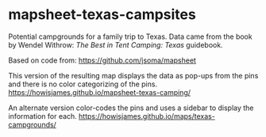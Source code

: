 # mapsheet-texas-campsites
Potential campgrounds for a family trip to Texas. Data came from the book by Wendel Withrow: *The Best in Tent Camping: Texas* guidebook.

Based on code from:
https://github.com/jsoma/mapsheet

This version of the resulting map displays the data as pop-ups from the pins and there is no color categorizing of the pins.
https://howisjames.github.io/mapsheet-texas-camping/

An alternate version color-codes the pins and uses a sidebar to display the information for each.
https://howisjames.github.io/maps/texas-campgrounds/
